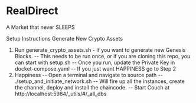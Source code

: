 # RealDirect
A Market that never SLEEPS

Setup Instructions
Generate New Crypto Assets
1. Run generate_crypto_assets.sh - If you want to generate new Genesis Blocks.
    -- This needs to be run once, or if you are cloning this repo, you can start with setup.sh
    -- Once you run, update the Private Key in docket-compose.yaml
    -- If you just want HAPPINESS go to Step 2
2. Happiness
    -- Open a terminal and navigate to source path
    -- ./setup_and_initiate_network.sh
    -- Will fire up all the instances, create the channel, deploy and install the chaincode.
    -- Start Couch at http://localhost:5984/_utils/#/_all_dbs
